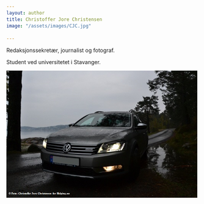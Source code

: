 ```yaml
---
layout: author
title: Christoffer Jore Christensen
image: "/assets/images/CJC.jpg"

---
```

Redaksjonssekretær, journalist og fotograf.

Student ved universitetet i Stavanger.

![](/assets/images/alltrack.jpg)